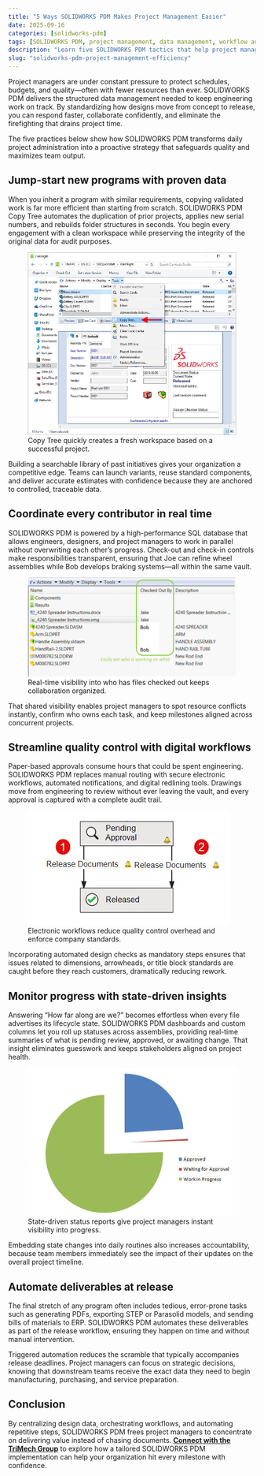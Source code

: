 ```yaml
---
title: "5 Ways SOLIDWORKS PDM Makes Project Management Easier"
date: 2025-09-16
categories: [solidworks-pdm]
tags: [SOLIDWORKS PDM, project management, data management, workflow automation]
description: "Learn five SOLIDWORKS PDM tactics that help project managers accelerate schedules, control quality, and automate deliverables."
slug: "solidworks-pdm-project-management-efficiency"
---
```


<p>Project managers are under constant pressure to protect schedules, budgets, and quality—often with fewer resources than ever. SOLIDWORKS PDM delivers the structured data management needed to keep engineering work on track. By standardizing how designs move from concept to release, you can respond faster, collaborate confidently, and eliminate the firefighting that drains project time.</p>

<p>The five practices below show how SOLIDWORKS PDM transforms daily project administration into a proactive strategy that safeguards quality and maximizes team output.</p>

<h2>Jump-start new programs with proven data</h2>

<p>When you inherit a program with similar requirements, copying validated work is far more efficient than starting from scratch. SOLIDWORKS PDM Copy Tree automates the duplication of prior projects, applies new serial numbers, and rebuilds folder structures in seconds. You begin every engagement with a clean workspace while preserving the integrity of the original data for audit purposes.</p>

<figure>
  <img src="/assets/images/copy-tree.jpg" alt="SOLIDWORKS PDM Copy Tree dialog duplicating an engineering project" />
  <figcaption>Copy Tree quickly creates a fresh workspace based on a successful project.</figcaption>
</figure>

<p>Building a searchable library of past initiatives gives your organization a competitive edge. Teams can launch variants, reuse standard components, and deliver accurate estimates with confidence because they are anchored to controlled, traceable data.</p>

<h2>Coordinate every contributor in real time</h2>

<p>SOLIDWORKS PDM is powered by a high-performance SQL database that allows engineers, designers, and project managers to work in parallel without overwriting each other’s progress. Check-out and check-in controls make responsibilities transparent, ensuring that Joe can refine wheel assemblies while Bob develops braking systems—all within the same vault.</p>

<figure>
  <img src="/assets/images/check-out-names.jpg" alt="Project team members with checked-out files listed in SOLIDWORKS PDM" />
  <figcaption>Real-time visibility into who has files checked out keeps collaboration organized.</figcaption>
</figure>

<p>That shared visibility enables project managers to spot resource conflicts instantly, confirm who owns each task, and keep milestones aligned across concurrent projects.</p>

<h2>Streamline quality control with digital workflows</h2>

<p>Paper-based approvals consume hours that could be spent engineering. SOLIDWORKS PDM replaces manual routing with secure electronic workflows, automated notifications, and digital redlining tools. Drawings move from engineering to review without ever leaving the vault, and every approval is captured with a complete audit trail.</p>

<figure>
  <img src="/assets/images/workflow.jpg" alt="Automated SOLIDWORKS PDM workflow diagram for engineering approvals" />
  <figcaption>Electronic workflows reduce quality control overhead and enforce company standards.</figcaption>
</figure>

<p>Incorporating automated design checks as mandatory steps ensures that issues related to dimensions, arrowheads, or title block standards are caught before they reach customers, dramatically reducing rework.</p>

<h2>Monitor progress with state-driven insights</h2>

<p>Answering “How far along are we?” becomes effortless when every file advertises its lifecycle state. SOLIDWORKS PDM dashboards and custom columns let you roll up statuses across assemblies, providing real-time summaries of what is pending review, approved, or awaiting change. That insight eliminates guesswork and keeps stakeholders aligned on project health.</p>

<figure>
  <img src="/assets/images/status-report.jpg" alt="SOLIDWORKS PDM status report summarizing project file states" />
  <figcaption>State-driven status reports give project managers instant visibility into progress.</figcaption>
</figure>

<p>Embedding state changes into daily routines also increases accountability, because team members immediately see the impact of their updates on the overall project timeline.</p>

<h2>Automate deliverables at release</h2>

<p>The final stretch of any program often includes tedious, error-prone tasks such as generating PDFs, exporting STEP or Parasolid models, and sending bills of materials to ERP. SOLIDWORKS PDM automates these deliverables as part of the release workflow, ensuring they happen on time and without manual intervention.</p>

<p>Triggered automation reduces the scramble that typically accompanies release deadlines. Project managers can focus on strategic decisions, knowing that downstream teams receive the exact data they need to begin manufacturing, purchasing, and service preparation.</p>

<h2>Conclusion</h2>

<p>By centralizing design data, orchestrating workflows, and automating repetitive steps, SOLIDWORKS PDM frees project managers to concentrate on delivering value instead of chasing documents. <strong><a href="https://www.javelin-tech.com/blog/about-javelin-technologies/">Connect with the TriMech Group</a></strong> to explore how a tailored SOLIDWORKS PDM implementation can help your organization hit every milestone with confidence.</p>
